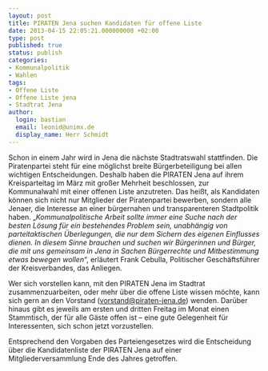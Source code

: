 ```yaml
---
layout: post
title: PIRATEN Jena suchen Kandidaten für offene Liste
date: 2013-04-15 22:05:21.000000000 +02:00
type: post
published: true
status: publish
categories:
- Kommunalpolitik
- Wahlen
tags:
- Offene Liste
- Offene Liste jena
- Stadtrat Jena
author:
  login: bastian
  email: leonid@unimx.de
  display_name: Herr Schmidt
---
```

Schon in einem Jahr wird in Jena die nächste Stadtratswahl stattfinden. Die Piratenpartei steht für eine möglichst breite Bürgerbeteiligung bei allen wichtigen Entscheidungen. Deshalb haben die PIRATEN Jena auf ihrem Kreisparteitag im März mit großer Mehrheit beschlossen, zur Kommunalwahl mit einer offenen Liste anzutreten. Das heißt, als Kandidaten können sich nicht nur Mitglieder der Piratenpartei bewerben, sondern alle Jenaer, die Interesse an einer bürgernahen und transparenteren Stadtpolitik haben.
„_Kommunalpolitische Arbeit sollte immer eine Suche nach der besten Lösung für ein bestehendes Problem sein, unabhängig von parteitaktischen Überlegungen, die nur dem Sichern des eigenen Einflusses dienen. In diesem Sinne brauchen und suchen wir Bürgerinnen und Bürger, die mit uns gemeinsam in Jena in Sachen Bürgerrechte und Mitbestimmung etwas bewegen wollen_“, erläutert Frank Cebulla, Politischer Geschäftsführer der Kreisverbandes, das Anliegen.

Wer sich vorstellen kann, mit den PIRATEN Jena im Stadtrat zusammenzuarbeiten, oder mehr über die offene Liste wissen möchte, kann sich gern an den Vorstand ([vorstand@piraten-jena.de](mailto:vorstand@piraten-jena.de "Mail an den Vorstand der PIRATEN Jena")) wenden. Darüber hinaus gibt es jeweils am ersten und dritten Freitag im Monat einen Stammtisch, der für alle Gäste offen ist – eine gute Gelegenheit für Interessenten, sich schon jetzt vorzustellen.

Entsprechend den Vorgaben des Parteiengesetzes wird die Entscheidung über die Kandidatenliste der PIRATEN Jena auf einer Mitgliederversammlung Ende des Jahres getroffen.
